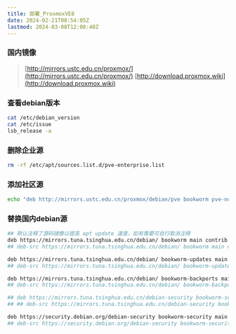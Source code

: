 ```yaml
---
title: 部署_ProxmoxVE8
date: 2024-02-21T08:54:05Z
lastmod: 2024-03-08T12:08:40Z
---
```


### 国内镜像

> [http://mirrors.ustc.edu.cn/proxmox/](http://mirrors.ustc.edu.cn/proxmox/)
> [http://download.proxmox.wiki](http://download.proxmox.wiki)

### 查看debian版本

```bash
cat /etc/debian_version
cat /etc/issue
lsb_release -a
```

### 删除企业源

```bash
rm -rf /etc/apt/sources.list.d/pve-enterprise.list
```

### 添加社区源

```bash
echo "deb http://mirrors.ustc.edu.cn/proxmox/debian/pve bookworm pve-no-subscription" > /etc/apt/sources.list.d/pve-install-repo.list
```

### 替换国内debian源

```bash
## 默认注释了源码镜像以提高 apt update 速度，如有需要可自行取消注释
deb https://mirrors.tuna.tsinghua.edu.cn/debian/ bookworm main contrib non-free non-free-firmware
## deb-src https://mirrors.tuna.tsinghua.edu.cn/debian/ bookworm main contrib non-free non-free-firmware

deb https://mirrors.tuna.tsinghua.edu.cn/debian/ bookworm-updates main contrib non-free non-free-firmware
## deb-src https://mirrors.tuna.tsinghua.edu.cn/debian/ bookworm-updates main contrib non-free non-free-firmware

deb https://mirrors.tuna.tsinghua.edu.cn/debian/ bookworm-backports main contrib non-free non-free-firmware
## deb-src https://mirrors.tuna.tsinghua.edu.cn/debian/ bookworm-backports main contrib non-free non-free-firmware

## deb https://mirrors.tuna.tsinghua.edu.cn/debian-security bookworm-security main contrib non-free non-free-firmware
## ## deb-src https://mirrors.tuna.tsinghua.edu.cn/debian-security bookworm-security main contrib non-free non-free-firmware

deb https://security.debian.org/debian-security bookworm-security main contrib non-free non-free-firmware
## deb-src https://security.debian.org/debian-security bookworm-security main contrib non-free non-free-firmware
```
